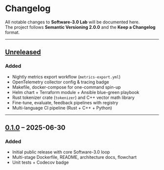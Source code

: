 # Changelog
All notable changes to **Software-3.0 Lab** will be documented here.  
The project follows **Semantic Versioning 2.0.0** and the **Keep a Changelog** format.

---

## [Unreleased]
### Added
- Nightly metrics export workflow (`metrics-export.yml`)
- OpenTelemetry collector config & tracing badge
- Makefile, docker-compose for one-command spin-up
- Helm chart + Terraform module + Ansible blue-green playbook
- Rust tokenizer crate (`tokenizer`) and C++ vector math library
- Fine-tune, evaluate, feedback pipelines with registry
- Multi-language CI pipeline (Rust + C++ + Python)

---

## [0.1.0] – 2025-06-30
### Added
- Initial public release with core Software-3.0 loop
- Multi-stage Dockerfile, README, architecture docs, flowchart
- Unit tests + Codecov badge

[Unreleased]: https://github.com/Trojan3877/Software3-Lab/compare/v0.1.0...HEAD
[0.1.0]: https://github.com/Trojan3877/Software3-Lab/releases/tag/v0.1.0
